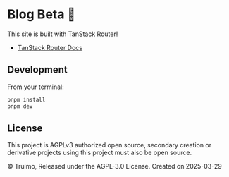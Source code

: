 # Blog Beta 🥳

This site is built with TanStack Router!

- [TanStack Router Docs](https://tanstack.com/router)

## Development

From your terminal:

```sh
pnpm install
pnpm dev
```

## License
This project is AGPLv3 authorized open source, secondary creation or derivative projects using this project must also be open source.

© Truimo, Released under the AGPL-3.0 License. Created on 2025-03-29
